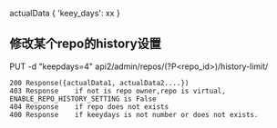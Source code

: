 actualData {
    'keey_days': xx
}

##  修改某个repo的history设置
PUT  -d "keepdays=4"   api2/admin/repos/(?P<repo_id>)/history-limit/
```
200 Response({actualData1, actualData2....})
403 Response    if not is repo owner,repo is virtual, ENABLE_REPO_HISTORY_SETTING is False
404 Response    if repo does not exists
400 Response    if keeydays is not number or does not exists.
```


